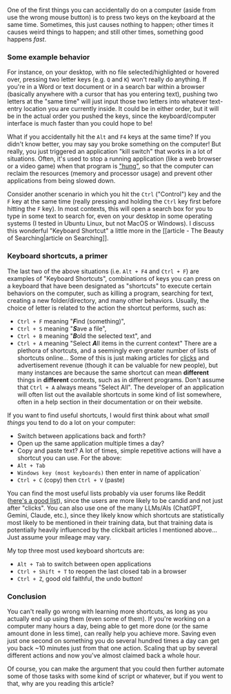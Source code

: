 One of the first things you can accidentally do on a computer (aside from use the wrong mouse button) is to press two keys on the keyboard at the same time. Sometimes, this just causes nothing to happen; other times it causes weird things to happen; and still other times, something good happens *fast*.

### Some example behavior

For instance, on your desktop, with no file selected/highlighted or hovered over, pressing two letter keys (e.g. `Q` and `K`) won't really do anything. If you're in a Word or text document or in a search bar within a browser (basically anywhere with a cursor that has you entering text), pushing two letters at the "same time" will just input those two letters into whatever text-entry location you are currently inside. It could be in either order, but it will be in the actual order you pushed the keys, since the keyboard/computer interface is much faster than you could hope to be!

What if you accidentally hit the `Alt` and `F4` keys at the same time? If you didn't know better, you may say you broke something on the computer! But really, you just triggered an application "kill switch" that works in a lot of situations. Often, it's used to stop a running application (like a web browser or a video game) when that program is ["hung"](https://en.wikipedia.org/wiki/Hang_(computing)), so that the computer can reclaim the resources (memory and processor usage) and prevent other applications from being slowed down. 

Consider another scenario in which you hit the `Ctrl` ("Control") key and the `F` key at the same time (really pressing and holding the `Ctrl` key first before hitting the `F` key). In most contexts, this will open a search box for you to type in some text to search for, even on your desktop in some operating systems (I tested in Ubuntu Linux, but not MacOS or Windows). I discuss this wonderful "Keyboard Shortcut" a little more in the [[article - The Beauty of Searching|article on Searching]]. 

### Keyboard shortcuts, a primer

The last two of the above situations (i.e. `Alt + F4` and `Ctrl + F`) are examples of "Keyboard Shortcuts", combinations of keys you can press on a keyboard that have been designated as "shortcuts" to execute certain behaviors on the computer, such as killing a program, searching for text, creating a new folder/directory, and many other behaviors. 
Usually, the choice of letter is related to the action the shortcut performs, such as:
- `Ctrl + F` meaning "***F***ind (something)",
- `Ctrl + S` meaning "***S***ave a file",
- `Ctrl + B` meaning "***B***old the selected text", and
- `Ctrl + A` meaning "Select ***A***ll items in the current context"
There are a plethora of shortcuts, and a seemingly even greater number of lists of shortcuts online...
Some of this is just making articles for [clicks](https://en.wikipedia.org/wiki/Clickbait) and advertisement revenue (though it can be valuable for new people), but many instances are because the same shortcut can mean **different** things in **different** contexts, such as in different programs. Don't assume that `Ctrl + A` always means "Select All". The developer of an application will often list out the available shortcuts in some kind of list somewhere, often in a help section in their documentation or on their website. 

If you want to find useful shortcuts, I would first think about what *small things* you tend to do a lot on your computer: 
- Switch between applications back and forth?
- Open up the same application multiple times a day?
- Copy and paste text?
A lot of times, simple repetitive actions will have a shortcut you can use. 
For the above:
- `Alt + Tab`
- `Windows key (most keyboards)` then enter in name of application`
- `Ctrl + C` (copy) then `Ctrl + V` (paste)

You can find the most useful lists probably via user forums like Reddit ([here's a good list](https://www.reddit.com/r/AskReddit/comments/22ooxm/hey_reddit_what_are_some_useful_keyboard_shotcuts/)), since the users are more likely to be candid and not just after "clicks". You can also use one of the many LLMs/AIs (ChatGPT, Gemini, Claude, etc.), since they likely know which shortcuts are statistically most likely to be mentioned in their training data, but that training data is potentially heavily influenced by the clickbait articles I mentioned above...
Just assume your mileage may vary. 

My top three most used keyboard shortcuts are: 
- `Alt + Tab` to switch between open applications
- `Ctrl + Shift + T` to reopen the last closed tab in a browser
- `Ctrl + Z`, good old faithful, the undo button!

### Conclusion

You can't really go wrong with learning more shortcuts, as long as you actually end up using them (even some of them). 
If you're working on a computer many hours a day, being able to get more done (or the same amount done in less time), can really help you achieve more. 
Saving even just one second on something you do several hundred times a day can get you back ~10 minutes just from that one action. Scaling that up by several different actions and now you've almost claimed back a whole hour. 

Of course, you can make the argument that you could then further automate some of those tasks with some kind of script or whatever, but if you went to that, why are you reading this article? 